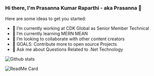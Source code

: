 ### Hi there, I'm Prasanna Kumar Raparthi - aka Prasanna 👋

Here are some ideas to get you started:

- 🔭 I’m currently working at CDK Global as Senior Member Technical
- 🌱 I’m currently learning MERN MEAN
- 👯 I’m looking to collaborate with other content creators
- 🤔 GOALS: Contribute more to open source Projects
- 💬 Ask me about Questions Related to .Net Technology


![Github stats](https://github-readme-stats.vercel.app/api?username=RLPrasanna)

![ReadMe Card](https://github-readme-stats.vercel.app/api/pin/?username=RLPrasanna&repo=prasannaportfolio.github.io)



<!--
**RLPrasanna/RLPrasanna** is a ✨ _special_ ✨ repository because its `README.md` (this file) appears on your GitHub profile.

Here are some ideas to get you started:

- 🔭 I’m currently working on ...
- 🌱 I’m currently learning ...
- 👯 I’m looking to collaborate on ...
- 🤔 I’m looking for help with ...
- 💬 Ask me about ...
- 📫 How to reach me: ...
- 😄 Pronouns: ...
- ⚡ Fun fact: ...
-->
